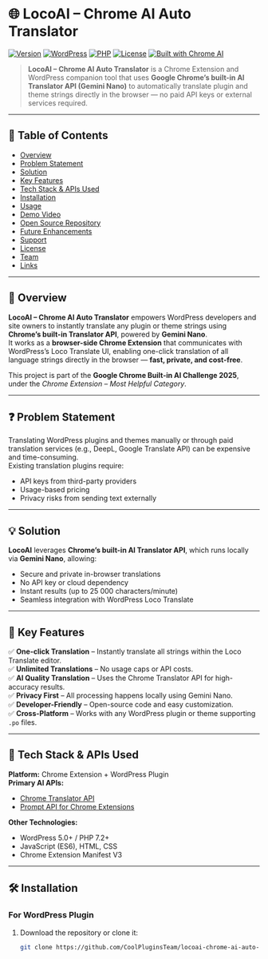 # 🌐 LocoAI – Chrome AI Auto Translator

[![Version](https://img.shields.io/badge/version-1.0.0-blue.svg)](https://github.com/CoolPluginsTeam/locoai-chrome-ai-auto-translator/)
[![WordPress](https://img.shields.io/badge/WordPress-5.0%2B-blue.svg)](https://wordpress.org/)
[![PHP](https://img.shields.io/badge/PHP-7.2%2B-purple.svg)](https://php.net/)
[![License](https://img.shields.io/badge/License-GPL%20v2%2B-green.svg)](https://www.gnu.org/licenses/gpl-2.0.html)
[![Built with Chrome AI](https://img.shields.io/badge/Built%20with-Chrome%20Gemini%20Nano-orange.svg)](https://developer.chrome.com/docs/ai)

> **LocoAI – Chrome AI Auto Translator** is a Chrome Extension and WordPress companion tool that uses **Google Chrome’s built-in AI Translator API (Gemini Nano)** to automatically translate plugin and theme strings directly in the browser — no paid API keys or external services required.

---

## 📘 Table of Contents

- [Overview](#overview)
- [Problem Statement](#problem-statement)
- [Solution](#solution)
- [Key Features](#key-features)
- [Tech Stack & APIs Used](#tech-stack--apis-used)
- [Installation](#installation)
- [Usage](#usage)
- [Demo Video](#demo-video)
- [Open Source Repository](#open-source-repository)
- [Future Enhancements](#future-enhancements)
- [Support](#support)
- [License](#license)
- [Team](#team)
- [Links](#links)

---

## 🧠 Overview

**LocoAI – Chrome AI Auto Translator** empowers WordPress developers and site owners to instantly translate any plugin or theme strings using **Chrome’s built-in Translator API**, powered by **Gemini Nano**.  
It works as a **browser-side Chrome Extension** that communicates with WordPress’s Loco Translate UI, enabling one-click translation of all language strings directly in the browser — **fast, private, and cost-free**.

This project is part of the **Google Chrome Built-in AI Challenge 2025**, under the *Chrome Extension – Most Helpful Category*.

---

## ❓ Problem Statement

Translating WordPress plugins and themes manually or through paid translation services (e.g., DeepL, Google Translate API) can be expensive and time-consuming.  
Existing translation plugins require:
- API keys from third-party providers  
- Usage-based pricing  
- Privacy risks from sending text externally  

---

## 💡 Solution

**LocoAI** leverages **Chrome’s built-in AI Translator API**, which runs locally via **Gemini Nano**, allowing:
- Secure and private in-browser translations  
- No API key or cloud dependency  
- Instant results (up to 25 000 characters/minute)  
- Seamless integration with WordPress Loco Translate  

---

## 🚀 Key Features

✅ **One-click Translation** – Instantly translate all strings within the Loco Translate editor.  
✅ **Unlimited Translations** – No usage caps or API costs.  
✅ **AI Quality Translation** – Uses the Chrome Translator API for high-accuracy results.  
✅ **Privacy First** – All processing happens locally using Gemini Nano.  
✅ **Developer-Friendly** – Open-source code and easy customization.  
✅ **Cross-Platform** – Works with any WordPress plugin or theme supporting `.po` files.

---

## 🧩 Tech Stack & APIs Used

**Platform:** Chrome Extension + WordPress Plugin  
**Primary AI APIs:**
- [Chrome Translator API](https://developer.chrome.com/docs/ai/translator-api)  
- [Prompt API for Chrome Extensions](https://developer.chrome.com/docs/ai/prompt-api)

**Other Technologies:**
- WordPress 5.0+ / PHP 7.2+  
- JavaScript (ES6), HTML, CSS  
- Chrome Extension Manifest V3  

---

## 🛠️ Installation

### For WordPress Plugin
1. Download the repository or clone it:
   ```bash
   git clone https://github.com/CoolPluginsTeam/locoai-chrome-ai-auto-translator.git
